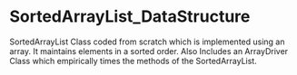 # SortedArrayList_DataStructure
SortedArrayList Class coded from scratch which is implemented using an array. It maintains elements in a sorted order.
Also Includes an ArrayDriver Class which empirically times the methods of the SortedArrayList.
